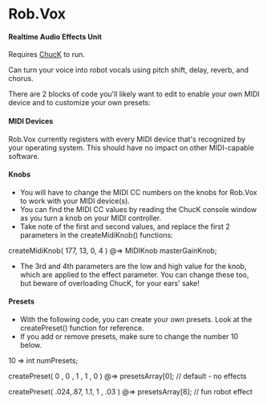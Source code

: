Rob.Vox
========

#### Realtime Audio Effects Unit ####

Requires [ChucK](http://chuck.cs.princeton.edu/) to run.

Can turn your voice into robot vocals using pitch shift, delay, reverb, and chorus.

There are 2 blocks of code you'll likely want to edit to enable your own MIDI device and to customize your own presets:

#### MIDI Devices ####

Rob.Vox currently registers with every MIDI device that's recognized by your operating system. This should have no impact on other MIDI-capable software.

#### Knobs ####

* You will have to change the MIDI CC numbers on the knobs for Rob.Vox to work with your MIDI device(s).
* You can find the MIDI CC values by reading the ChucK console window as you turn a knob on your MIDI controller.
* Take note of the first and second values, and replace the first 2 parameters in the createMidiKnob() functions:

createMidiKnob( 177, 13, 0, 4 ) @=> MIDIKnob masterGainKnob;

* The 3rd and 4th parameters are the low and high value for the knob, which are applied to the effect parameter. You can change these too, but beware of overloading ChucK, for your ears' sake!

#### Presets ####

* With the following code, you can create your own presets. Look at the createPreset() function for reference.
* If you add or remove presets, make sure to change the number 10 below.

10 => int numPresets;

createPreset( 0  , 0  , 1  , 1  , 0  ) @=> presetsArray[0]; // default - no effects

createPreset( .024,.87, 1.1, 1 , .03 ) @=> presetsArray[8]; // fun robot effect
